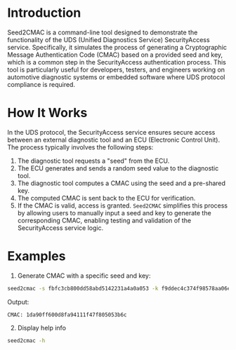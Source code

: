 # Introduction

Seed2CMAC is a command-line tool designed to demonstrate the functionality of the UDS (Unified Diagnostics Service) SecurityAccess service. Specifically, it simulates the process of generating a Cryptographic Message Authentication Code (CMAC) based on a provided seed and key, which is a common step in the SecurityAccess authentication process. This tool is particularly useful for developers, testers, and engineers working on automotive diagnostic systems or embedded software where UDS protocol compliance is required.

# How It Works

In the UDS protocol, the SecurityAccess service ensures secure access between an external diagnostic tool and an ECU (Electronic Control Unit). The process typically involves the following steps:

1. The diagnostic tool requests a "seed" from the ECU.
2. The ECU generates and sends a random seed value to the diagnostic tool.
3. The diagnostic tool computes a CMAC using the seed and a pre-shared key.
4. The computed CMAC is sent back to the ECU for verification.
5. If the CMAC is valid, access is granted.
`Seed2CMAC` simplifies this process by allowing users to manually input a seed and key to generate the corresponding CMAC, enabling testing and validation of the SecurityAccess service logic.

# Examples

1. Generate CMAC with a specific seed and key:
```bash
seed2cmac -s fbfc3cb800dd58abd5142231a4a0a053 -k f9ddec4c374f98578aa06e78d1ab7a24  
```
Output:
```
CMAC: 1da90ff600d8fa94111f47f805053b6c
```

2. Display help info
```bash
seed2cmac -h
```
